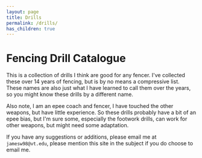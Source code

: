 ```yaml
---
layout: page
title: Drills
permalink: /drills/
has_children: true
---
```


# Fencing Drill Catalogue   
This is a collection of drills I think are good for any fencer. I've collected these over 14 years of fencing, but is by no means a compressive list. These names are also just what I have learned to call them over the years, so you might know these drills by a different name.    

Also note, I am an epee coach and fencer, I have touched the other weapons, but have little experience. So these drills probably have a bit of an epee bias, but I'm sure some, especially the footwork drills, can work for other weapons, but might need some adaptation.     

If you have any suggestions or additions, please email me at `jamesw98@vt.edu`, please mention this site in the subject if you do choose to email me.     
